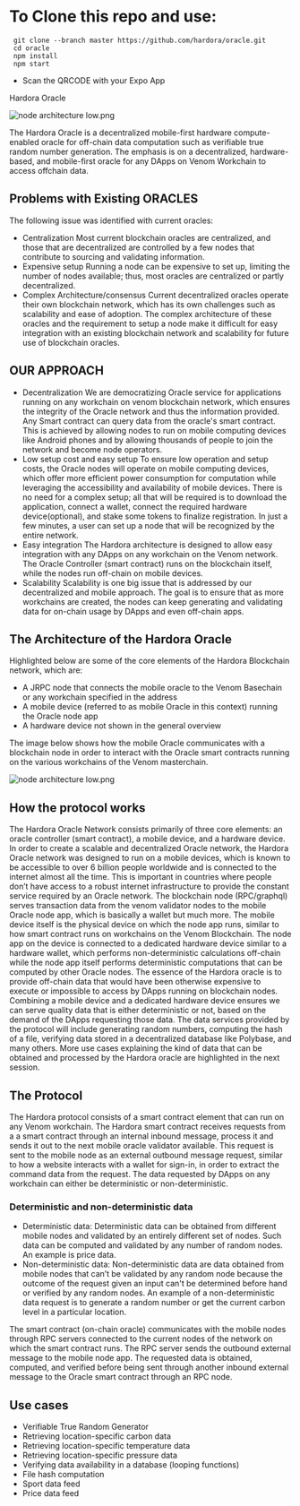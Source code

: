 # To Clone this repo and use:
     git clone --branch master https://github.com/hardora/oracle.git
     cd oracle
     npm install
     npm start
   - Scan the QRCODE with your Expo App 
   
   
Hardora Oracle

![node architecture low.png](https://cdn.dorahacks.io/static/files/188a02f84016babf13bc33c4ca6a425a.png)

The Hardora Oracle is a decentralized mobile-first hardware compute-enabled oracle for off-chain data computation such as verifiable true random number generation. The emphasis is on a decentralized, hardware-based, and mobile-first oracle for any DApps on Venom Workchain to access offchain data.

## Problems with Existing ORACLES
The following issue was identified with current oracles:
- Centralization
Most current blockchain oracles are centralized, and those that are decentralized are controlled by a few nodes that contribute to sourcing and validating information.
- Expensive setup
Running a node can be expensive to set up, limiting the number of nodes available; thus, most oracles are centralized or partly decentralized.
- Complex Architecture/consensus
Current decentralized oracles operate their own blockchain network, which has its own challenges such as scalability and ease of adoption. The complex architecture of these oracles and the requirement to setup a node make it difficult for easy integration with an existing blockchain network and scalability for future use of blockchain oracles.

## OUR APPROACH
- Decentralization
We are democratizing Oracle service for applications running on any workchain on venom blockchain network, which ensures the integrity of the Oracle network and thus the information provided. Any Smart contract can query data from the oracle's smart contract. This is achieved by allowing nodes to run on mobile computing devices like Android phones and by allowing thousands of people to join the network and become node operators.
- Low setup cost and easy setup
To ensure low operation and setup costs, the Oracle nodes will operate on mobile computing devices, which offer more efficient power consumption for computation while leveraging the accessibility and availability of mobile devices. There is no need for a complex setup; all that will be required is to download the application, connect a wallet, connect the required hardware device(optional), and stake some tokens to finalize registration. In just a few minutes, a user can set up a node that will be recognized by the entire network.
- Easy integration
The Hardora architecture is designed to allow easy integration with any DApps on any workchain on the Venom network. The Oracle Controller (smart contract) runs on the blockchain itself, while the nodes run off-chain on mobile devices.
- Scalability
Scalability is one big issue that is addressed by our decentralized and mobile approach. The goal is to ensure that as more workchains are created, the nodes can keep generating and validating data for on-chain usage by DApps and even off-chain apps.

## The Architecture of the Hardora Oracle
Highlighted below are some of the core elements of the Hardora Blockchain network, which are:
- A JRPC node that connects the mobile oracle to the Venom Basechain or any workchain specified in the address
- A mobile device (referred to as mobile Oracle in this context) running the Oracle node app
- A hardware device not shown in the general overview

The image below shows how the mobile Oracle communicates with a blockchain node in order to interact with the Oracle smart contracts running on the various workchains of the Venom masterchain.

![node architecture low.png](https://cdn.dorahacks.io/static/files/188a03811bf4988f8a2f66f4a52a92e5.png)

## How the protocol works
The Hardora Oracle Network consists primarily of three core elements: an oracle controller (smart contract), a mobile device, and a hardware device. In order to create a scalable and decentralized Oracle network, the Hardora Oracle network was designed to run on a mobile devices, which is known to be accessible to over 6 billion people worldwide and is connected to the internet almost all the time. This is important in countries where people don’t have access to a robust internet infrastructure to provide the constant service required by an Oracle network.
The blockchain node (RPC/graphql) serves transaction data from the venom validator nodes to the mobile Oracle node app, which is basically a wallet but much more. The mobile device itself is the physical device on which the node app runs, similar to how smart contract runs on workchains on the Venom Blockchain. The node app on the device is connected to a dedicated hardware device similar to a hardware wallet, which performs non-deterministic calculations off-chain while the node app itself performs deterministic computations that can be computed by other Oracle nodes. The essence of the Hardora oracle is to provide off-chain data that would have been otherwise expensive to execute or impossible to access by DApps running on blockchain nodes. Combining a mobile device and a dedicated hardware device ensures we can serve quality data that is either deterministic or not, based on the demand of the DApps requesting those data. The data services provided by the protocol will include generating random numbers, computing the hash of a file, verifying data stored in a decentralized database like Polybase, and many others. 
More use cases explaining the kind of data that can be obtained and processed by the Hardora oracle are highlighted in the next session.

## The Protocol
The Hardora protocol consists of a smart contract element that can run on any Venom workchain. The Hardora smart contract receives requests from a  a smart contract through an internal inbound message, process it and sends it out to the next mobile oracle validator available. This request is sent to the mobile node as an external outbound message request, similar to how a website interacts with a wallet for sign-in, in order to extract the command data from the request. The data requested by DApps on any workchain can either be deterministic or non-deterministic.

### Deterministic and non-deterministic data
- Deterministic data: Deterministic data can be obtained from different mobile nodes and validated by an entirely different set of nodes. Such data can be computed and validated by any number of random nodes. An example is price data.
- Non-deterministic data: Non-deterministic data are data obtained from mobile nodes that can’t be validated by any random node because the outcome of the request given an input can't be determined before hand or verified by any random nodes. An example of a non-deterministic data request is to generate a random number or get the current carbon level in a particular location.

The smart contract (on-chain oracle) communicates with the mobile nodes through RPC servers connected to the current nodes of the network on which the smart contract runs. The RPC server sends the outbound external message to the mobile node app. The requested data is obtained, computed, and verified before being sent through another inbound external message to the Oracle smart contract through an RPC node.

## Use cases
- Verifiable True Random Generator
- Retrieving location-specific carbon data
- Retrieving location-specific temperature data
- Retrieving location-specific pressure data
- Verifying data availability in a database (looping functions)
- File hash computation
- Sport data feed
- Price data feed
